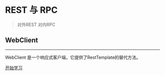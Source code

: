 # **REST 与 RPC**
> 对外REST 对内RPC
## **WebClient**
---

WebClient 是一个响应式客户端，它提供了RestTemplate的替代方法。

[开始学习](/zh/spring-boot-webclient/)
